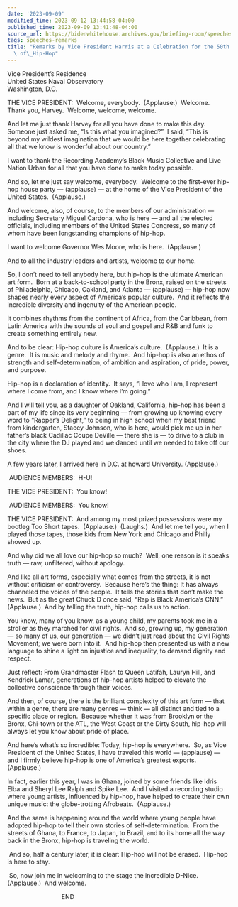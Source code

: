 ```yaml
---
date: '2023-09-09'
modified_time: 2023-09-12 13:44:58-04:00
published_time: 2023-09-09 13:41:48-04:00
source_url: https://bidenwhitehouse.archives.gov/briefing-room/speeches-remarks/2023/09/09/remarks-by-vice-president-harris-at-a-celebration-for-the-50th-anniversary-of-hip-hop/
tags: speeches-remarks
title: "Remarks by Vice President Harris at a Celebration for the 50th Anniversary\
  \ of\_Hip-Hop"
---
```

 
Vice President’s Residence  
United States Naval Observatory  
Washington, D.C.

THE VICE PRESIDENT:  Welcome, everybody.  (Applause.)  Welcome.  Thank
you, Harvey.  Welcome, welcome, welcome.   
  
And let me just thank Harvey for all you have done to make this day. 
Someone just asked me, “Is this what you imagined?”  I said, “This is
beyond my wildest imagination that we would be here together celebrating
all that we know is wonderful about our country.”   
  
I want to thank the Recording Academy’s Black Music Collective and Live
Nation Urban for all that you have done to make today possible.   
  
And so, let me just say welcome, everybody.  Welcome to the first-ever
hip-hop house party — (applause) — at the home of the Vice President of
the United States.  (Applause.)   
  
And welcome, also, of course, to the members of our administration —
including Secretary Miguel Cardona, who is here — and all the elected
officials, including members of the United States Congress, so many of
whom have been longstanding champions of hip-hop.  
  
I want to welcome Governor Wes Moore, who is here.  (Applause.)   
  
And to all the industry leaders and artists, welcome to our home.   
  
So, I don’t need to tell anybody here, but hip-hop is the ultimate
American art form.  Born at a back-to-school party in the Bronx, raised
on the streets of Philadelphia, Chicago, Oakland, and Atlanta —
(applause) — hip-hop now shapes nearly every aspect of America’s popular
culture.  And it reflects the incredible diversity and ingenuity of the
American people.   
  
It combines rhythms from the continent of Africa, from the Caribbean,
from Latin America with the sounds of soul and gospel and R&B and funk
to create something entirely new.   
  
And to be clear: Hip-hop culture is America’s culture.  (Applause.)  It
is a genre.  It is music and melody and rhyme.  And hip-hop is also an
ethos of strength and self-determination, of ambition and aspiration, of
pride, power, and purpose.   
  
Hip-hop is a declaration of identity.  It says, “I love who I am, I
represent where I come from, and I know where I’m going.”   
  
And I will tell you, as a daughter of Oakland, California, hip-hop has
been a part of my life since its very beginning — from growing up
knowing every word to “Rapper’s Delight,” to being in high school when
my best friend from kindergarten, Stacey Johnson, who is here, would
pick me up in her father’s black Cadillac Coupe DeVille — there she is —
to drive to a club in the city where the DJ played and we danced until
we needed to take off our shoes. 

A few years later, I arrived here in D.C. at howard University.
(Applause.)  
  
 AUDIENCE MEMBERS:  H-U!   
  
THE VICE PRESIDENT:  You know!  
  
 AUDIENCE MEMBERS:  You know!  
  
THE VICE PRESIDENT:  And among my most prized possessions were my
bootleg Too Short tapes.  (Applause.)  (Laughs.)  And let me tell you,
when I played those tapes, those kids from New York and Chicago and
Philly showed up.   
  
And why did we all love our hip-hop so much?  Well, one reason is it
speaks truth — raw, unfiltered, without apology. 

And like all art forms, especially what comes from the streets, it is
not without criticism or controversy.  Because here’s the thing: It has
always channeled the voices of the people.  It tells the stories that
don’t make the news.  But as the great Chuck D once said, “Rap is Black
America’s CNN.”  (Applause.)  And by telling the truth, hip-hop calls us
to action. 

You know, many of you know, as a young child, my parents took me in a
stroller as they marched for civil rights.  And so, growing up, my
generation — so many of us, our generation — we didn’t just read about
the Civil Rights Movement; we were born into it.  And hip-hop then
presented us with a new language to shine a light on injustice and
inequality, to demand dignity and respect. 

Just reflect: From Grandmaster Flash to Queen Latifah, Lauryn Hill, and
Kendrick Lamar, generations of hip-hop artists helped to elevate the
collective conscience through their voices. 

And then, of course, there is the brilliant complexity of this art form
— that within a genre, there are many genres — think — all distinct and
tied to a specific place or region.  Because whether it was from
Brooklyn or the Bronx, Chi-town or the ATL, the West Coast or the Dirty
South, hip-hop will always let you know about pride of place. 

And here’s what’s so incredible: Today, hip-hop is everywhere.  So, as
Vice President of the United States, I have traveled this world —
(applause) — and I firmly believe hip-hop is one of America’s greatest
exports.  (Applause.) 

In fact, earlier this year, I was in Ghana, joined by some friends like
Idris Elba and Sheryl Lee Ralph and Spike Lee.  And I visited a
recording studio where young artists, influenced by hip-hop, have helped
to create their own unique music: the globe-trotting Afrobeats. 
(Applause.)   
  
And the same is happening around the world where young people have
adopted hip-hop to tell their own stories of self-determination.  From
the streets of Ghana, to France, to Japan, to Brazil, and to its home
all the way back in the Bronx, hip-hop is traveling the world.   
  
 And so, half a century later, it is clear: Hip-hop will not be erased. 
Hip-hop is here to stay. 

 So, now join me in welcoming to the stage the incredible D-Nice. 
(Applause.)  And welcome.

                               END
